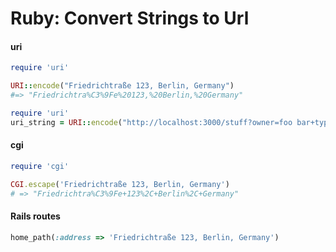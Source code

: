 # Ruby: Convert Strings to Url

#### uri

```ruby
require 'uri'

URI::encode("Friedrichtraße 123, Berlin, Germany")
#=> "Friedrichtra%C3%9Fe%20123,%20Berlin,%20Germany"
```

```ruby
require 'uri'
uri_string = URI::encode("http://localhost:3000/stuff?owner=foo bar+type=video game")
```


#### cgi 

```ruby
require 'cgi'

CGI.escape('Friedrichtraße 123, Berlin, Germany')
# => "Friedrichtra%C3%9Fe+123%2C+Berlin%2C+Germany"
```

#### Rails routes

```ruby
home_path(:address => 'Friedrichtraße 123, Berlin, Germany')
```
